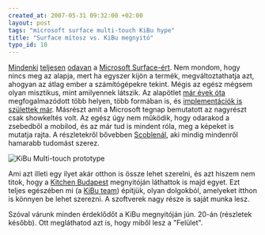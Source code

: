```yaml
--- 
created_at: 2007-05-31 09:32:00 +02:00
layout: post
tags: "microsoft surface multi-touch KiBu hype"
title: "Surface mítosz vs. KiBu megnyitó"
typo_id: 10
---
```

[Mindenki][] [teljesen][] [odavan][] a [Microsoft Surface-ért][]. Nem mondom, hogy nincs meg az alapja, mert ha egyszer kijön a termék, megváltoztathatja azt, ahogyan az átlag ember a számítógépekre tekint. Mégis az egész mégsem olyan misztikus, mint amilyennek látszik. Az alapötlet [már évek óta](http://www.billbuxton.com/multitouchOverview.html) megfogalmazódott több helyen, több formában is, és [implementációk is születtek már](http://www.ted.com/index.php/talks/view/id/65).
Másrészt amit a Microsoft tegnap bemutatott az nagyrészt csak showkeltés volt. Az egész úgy nem működik, hogy odarakod a zsebedből a mobilod, és az már tud is mindent róla, meg a képeket is mutatja rajta. A részletekről bővebben [Scoblenál](http://scobleizer.com/2007/05/30/more-on-microsofts-surface-computing-initiatives/), aki mindig mindenről hamarabb tudomást szerez.

<img src="http://www.kitchenbudapest.hu/files/imagecache/page_header_image/files/touchscreen.jpg" alt="KiBu Multi-touch prototype" class="fullimage" />

Ami azt illeti egy ilyet akár otthon is össze lehet szerelni, és azt hiszem nem titok, hogy a [Kitchen Budapest][] megnyitóján láthattok is majd egyet. Ezt teljes egészében mi (a [KiBu team][]) építjük, olyan dolgokból, amelyeket itthon is könnyen be lehet szerezni. A szoftverek nagy része is saját munka lesz.

Szóval várunk minden érdeklődőt a KiBu megnyitóján jún. 20-án (részletek később). Ott megláthatod azt is, hogy miből lesz a "Felület".

[Mindenki]: http://www.techcrunch.com/2007/05/29/microsoft-announces-surface-computer/
[teljesen]: http://doransky.hu/?p=654
[odavan]: http://prohardver.hu/hirek/2007-05-30/microsoft_surface_kezeket_szamitogepre.html
[Microsoft Surface-ért]: http://www.microsoft.com/surface/
[Kitchen Budapest]: http://kitchenbudapest.hu
[KiBu team]: http://www.kitchenbudapest.hu/hu/people

